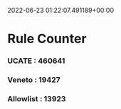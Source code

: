 2022-06-23 01:22:07.491189+00:00
# Rule Counter 
 ### UCATE : 460641

 ### Veneto : 19427

 ### Allowlist : 13923